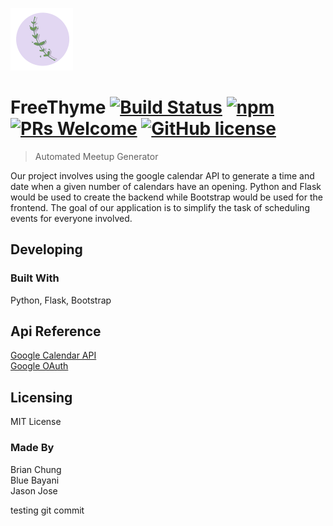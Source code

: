 ![FreeThyme](https://github.com/csuf-cpsc-254-05sp19/FreeThyme/blob/master/static/images/thyme-logo-rz.png)

# FreeThyme [![Build Status](https://img.shields.io/travis/npm/npm/latest.svg?style=flat-square)](https://travis-ci.org/npm/npm) [![npm](https://img.shields.io/npm/v/npm.svg?style=flat-square)](https://www.npmjs.com/package/npm) [![PRs Welcome](https://img.shields.io/badge/PRs-welcome-brightgreen.svg?style=flat-square)](http://makeapullrequest.com) [![GitHub license](https://img.shields.io/badge/license-MIT-blue.svg?style=flat-square)](https://github.com/csuf-cpsc-254-05sp19/FreeThyme/blob/master/LICENSE)
> Automated Meetup Generator

Our project involves using the google calendar API to generate a time and date when a given number of calendars have an opening. Python and Flask would be used to create the backend while Bootstrap would be used for the frontend. The goal of our application is to simplify the task of scheduling events for everyone involved.

## Developing

### Built With
 Python, Flask, Bootstrap

## Api Reference

[Google Calendar API](https://developers.google.com/calendar/downloads)  
[Google OAuth](https://developers.google.com/identity/protocols/OAuth2)

## Licensing

MIT License

### Made By

Brian Chung  
Blue Bayani  
Jason Jose

testing git commit
